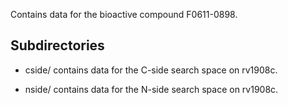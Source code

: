 Contains data for the bioactive compound F0611-0898.

## Subdirectories

- cside/ contains data for the C-side search space on rv1908c.

- nside/ contains data for the N-side search space on rv1908c.

